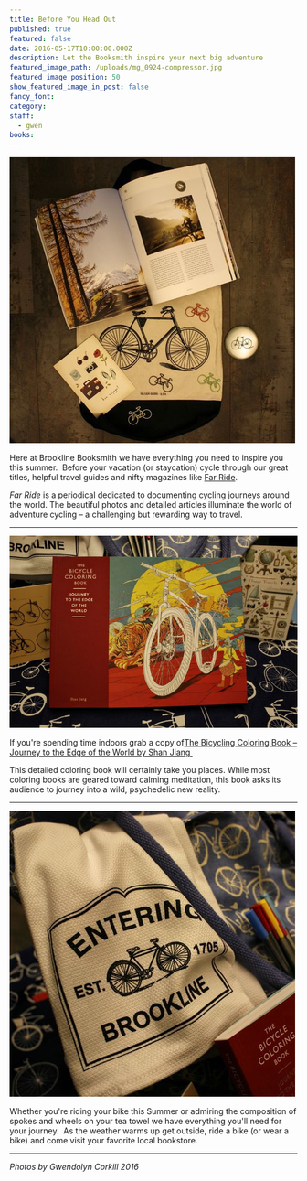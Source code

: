 ```yaml
---
title: Before You Head Out
published: true
featured: false
date: 2016-05-17T10:00:00.000Z
description: Let the Booksmith inspire your next big adventure
featured_image_path: /uploads/mg_0924-compressor.jpg
featured_image_position: 50
show_featured_image_in_post: false
fancy_font:
category:
staff:
  - gwen
books:
---
```



![](/uploads/versions/mg_1024-compressor---x----500-500x---.jpg)

Here at Brookline Booksmith we have everything you need to inspire you this summer.&nbsp; Before your vacation (or staycation) cycle through our great titles, helpful travel guides and nifty magazines like [Far Ride](http://farridemag.com/main).

*Far Ride* is a periodical dedicated to documenting cycling journeys around the world. The beautiful photos and detailed articles illuminate the world of adventure cycling – a challenging but rewarding way to travel.&nbsp;

----

![](/uploads/versions/mg_0950-compressor---x----750-500x---.jpg)

If you're spending time indoors grab a copy of[The Bicycling Coloring Book – Journey to the Edge of the World by Shan Jiang&nbsp;](http://www.brooklinebooksmith-shop.com/book/9781780677491)

This detailed coloring book will certainly take you places. While most coloring books are geared toward calming meditation, this book asks its audience to journey into a wild, psychedelic new reality.&nbsp;

----

![](/uploads/versions/mg_0929-compressor---x----500-500x---.jpg)

Whether you're riding your bike this Summer or admiring the composition of spokes and wheels on your tea towel we have everything you'll need for your journey.&nbsp; As the weather warms up get outside, ride a bike (or wear a bike) and come visit your favorite local bookstore.

---

*Photos by Gwendolyn Corkill 2016*